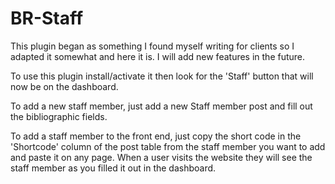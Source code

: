 # BR-Staff
This plugin began as something I found myself writing for clients so I adapted it somewhat and here it is.  I will add new features in the future.

To use this plugin install/activate it then look for the 'Staff' button that will now be on the dashboard.

To add a new staff member, just add a new Staff member post and fill out the bibliographic fields.

To add a staff member to the front end, just copy the short code in the 'Shortcode' column of the post table from the staff member you want to add and paste it on any page.  When a user visits the website they will see the staff member as you filled it out in the dashboard.
